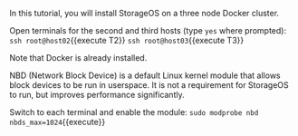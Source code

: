 In this tutorial, you will install StorageOS on a three node Docker cluster.

Open terminals for the second and third hosts (type `yes` where prompted):
`ssh root@host02`{{execute T2}}
`ssh root@host03`{{execute T3}}

Note that Docker is already installed.

NBD (Network Block Device) is a default Linux kernel module that allows block devices to be run in userspace. It is not a requirement for StorageOS to run, but improves performance significantly.

Switch to each terminal and enable the module:
`sudo modprobe nbd nbds_max=1024`{{execute}}

